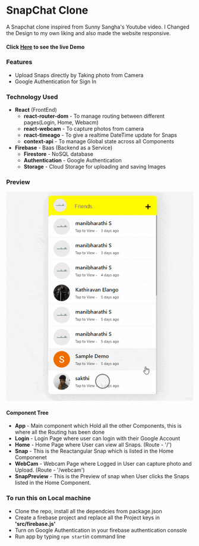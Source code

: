 # SnapChat Clone
A Snapchat clone inspired from Sunny Sangha's Youtube video. I Changed the Design to my own liking and also made the website responsive.

#### Click [Here](https://snapchat-clone-ffea1.web.app/) to see the live Demo 

### Features 
* Upload Snaps directly by Taking photo from Camera
* Google Authentication for Sign In

### Technology Used
* **React** (FrontEnd)
    * **react-router-dom** - To manage routing between different pages(Login, Home, Webacm)
    * **react-webcam** - To capture photos from camera 
    * **react-timeago** - To give a realtime DateTime update for Snaps
    * **context-api** - To manage Global state across all Components
* **Firebase** - Baas (Backend as a Service)
    * **Firestore** - NoSQL database
    * **Authentication** - Google Authentication
    * **Storage** - Cloud Storage for uploading and saving Images

### Preview
<img src="./public/preview.gif" />

#### Component Tree 
  * **App** - Main component which Hold all the other Components, this is where all the Routing has been done
  * **Login** - Login Page where user can login with their Google Account
  * **Home** - Home Page where User can view all Snaps. (Route - '/')
  * **Snap** - This is the Reactangular Snap which is listed in the Home Componenet
  * **WebCam** - Webcam Page where Logged in User can capture photo and Upload. (Route - '/webcam')
  * **SnapPreview** - This is the Preview of snap when User clicks the Snaps listed in the Home Component.


### To run this on Local machine
* Clone the repo, install all the dependcies from package.json
* Create a firebase project and replace all the Project keys in **'src/firebase.js'**
* Turn on Google Authentication in your firebase authentication console
* Run app by typing `npm start`in command line

